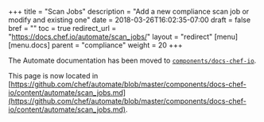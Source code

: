 +++
title = "Scan Jobs"
description = "Add a new compliance scan job or modify and existing one"
date = 2018-03-26T16:02:35-07:00
draft = false
bref = ""
toc = true
redirect_url = "https://docs.chef.io/automate/scan_jobs/"
layout = "redirect"
[menu]
  [menu.docs]
    parent = "compliance"
    weight = 20
+++

The Automate documentation has been moved to [`components/docs-chef-io`](https://github.com/chef/automate/blob/master/components/docs-chef-io/).

This page is now located in [https://github.com/chef/automate/blob/master/components/docs-chef-io/content/automate/scan_jobs.md](https://github.com/chef/automate/blob/master/components/docs-chef-io/content/automate/scan_jobs.md).
